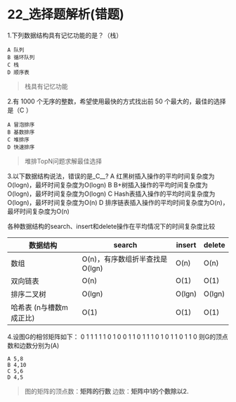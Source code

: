 # 22_选择题解析(错题)

1.下列数据结构具有记忆功能的是？（栈）

```
A 队列
B 循环队列
C 栈
D 顺序表
```

> 栈具有记忆功能



2.有 1000 个无序的整数，希望使用最快的方式找出前 50 个最大的，最佳的选择是（C ）

```
A 冒泡排序
B 基数排序
C 堆排序
D 快速排序
```

> 堆排TopN问题求解最佳选择
>



3.以下数据结构说法，错误的是_C__?
A 红黑树插入操作的平均时间复杂度为O(logn)，最坏时间复杂度为O(logn)
B B+树插入操作的平均时间复杂度为O(logn)，最坏时间复杂度为O(logn)
C Hash表插入操作的平均时间复杂度为O(logn)，最坏时间复杂度为O(n)
D 排序链表插入操作的平均时间复杂度为O(n)，最坏时间复杂度为O(n)



各种数据结构的search、insert和delete操作在平均情况下的时间复杂度比较

| 数据结构                | search                         | insert | delete |
| ----------------------- | ------------------------------ | ------ | ------ |
| 数组                    | O(n)，有序数组折半查找是O(lgn) | O(n)   | O(n)   |
| 双向链表                | O(n)                           | O(1)   | O(1)   |
| 排序二叉树              | O(lgn)                         | O(lgn) | O(lgn) |
| 哈希表 (n与槽数m成正比) | O(1)                           | O(1)   | O(1)   |



4.设图G的相邻矩阵如下：
0 1 1 1 1
1 0 1 0 0
1 1 0 1 1
1 0 1 0 1
1 0 1 1 0
则G的顶点数和边数分别为(A)

```
A 5,8
B 4,10
C 5,6
D 4,5
```

> 图的矩阵的顶点数：**矩阵的行数**
> 边数：**矩阵中1的个数除以2.**